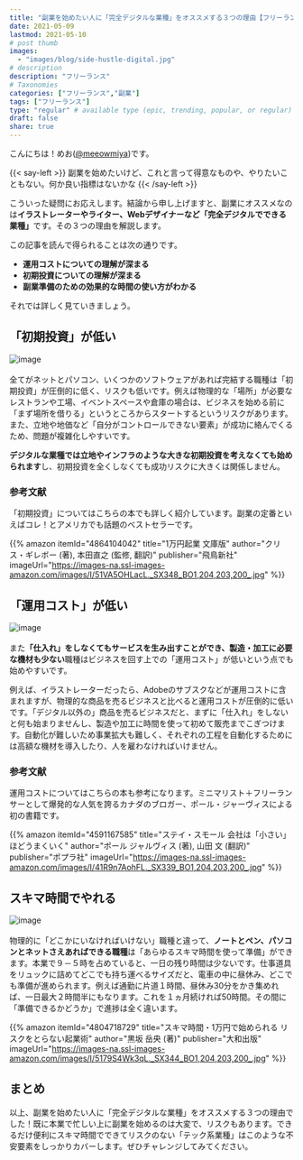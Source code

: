 ```yaml
---
title: "副業を始めたい人に「完全デジタルな業種」をオススメする３つの理由【フリーランス｜ノマド】"
date: 2021-05-09
lastmod: 2021-05-10
# post thumb
images:
  - "images/blog/side-hustle-digital.jpg"
# description
description: "フリーランス"
# Taxonomies
categories: ["フリーランス","副業"]
tags: ["フリーランス"]
type: "regular" # available type (epic, trending, popular, or regular)
draft: false
share: true
---
```


こんにちは！めお(<u><a href="https://twitter.com/meeowmiya">@meeowmiya</a></u>)です。

{{< say-left >}}
副業を始めたいけど、これと言って得意なものや、やりたいこともない。何か良い指標はないかな
{{< /say-left >}}

こういった疑問にお応えします。結論から申し上げますと、副業にオススメなのは<span class="keiko-red">**イラストレーターやライター、Webデザイナーなど「完全デジタルでできる業種」**</span>です。その３つの理由を解説します。

この記事を読んで得られることは次の通りです。
* **運用コストについての理解が深まる**
* **初期投資についての理解が深まる**
* **副業準備のための効果的な時間の使い方がわかる**


それでは詳しく見ていきましょう。



## 「初期投資」が低い
![image](../../images/undraw/undraw_design_tools.svg)<br><br>
全てがネットとパソコン、いくつかのソフトウェアがあれば完結する職種は「初期投資」が圧倒的に低く、リスクも低いです。例えば物理的な「場所」が必要なレストランや工場、イベントスペースや倉庫の場合は、ビジネスを始める前に「まず場所を借りる」というところからスタートするというリスクがあります。また、立地や地価など「自分がコントロールできない要素」が成功に絡んでくるため、問題が複雑化しやすいです。

<span class="keiko-red">**デジタルな業種では立地やインフラのような大きな初期投資を考えなくても始められます**</span>し、初期投資を全くしなくても成功リスクに大きくは関係しません。


### 参考文献
「初期投資」についてはこちらの本でも詳しく紹介しています。副業の定番といえばコレ！とアメリカでも話題のベストセラーです。

{{% amazon 
  itemId="4864104042"
  title="1万円起業 文庫版"
  author="クリス・ギレボー (著), 本田直之  (監修, 翻訳)"
  publisher="飛鳥新社"
  imageUrl="https://images-na.ssl-images-amazon.com/images/I/51VA5OHLacL._SX348_BO1,204,203,200_.jpg"
%}}


## 「運用コスト」が低い
![image](../../images/undraw/undraw_savings.svg)<br><br>
また<span class="keiko-red">**「仕入れ」をしなくてもサービスを生み出すことができ、製造・加工に必要な機材も少ない**</span>職種はビジネスを回す上での「運用コスト」が低いという点でも始めやすいです。

例えば、イラストレーターだったら、Adobeのサブスクなどが運用コストに含まれますが、物理的な商品を売るビジネスと比べると運用コストが圧倒的に低いです。「デジタル以外の」商品を売るビジネスだと、まずに「仕入れ」をしないと何も始まりませんし、製造や加工に時間を使って初めて販売までこぎつけます。自動化が難しいため事業拡大も難しく、それぞれの工程を自動化するためには高額な機材を導入したり、人を雇わなければいけません。

### 参考文献	
運用コストについてはこちらの本も参考になります。ミニマリスト＋フリーランサーとして爆発的な人気を誇るカナダのブロガー、ポール・ジャーヴィスによる初の書籍です。

{{% amazon 
  itemId="4591167585"
  title="ステイ・スモール 会社は「小さい」ほどうまくいく"
  author="ポール ジャルヴィス (著), 山田 文 (翻訳)"
  publisher="ポプラ社"
  imageUrl="https://images-na.ssl-images-amazon.com/images/I/41R9n7AohFL._SX339_BO1,204,203,200_.jpg"
%}}


## スキマ時間でやれる
![image](../../images/undraw/undraw_work_time.svg)<br><br>
物理的に「どこかにいなければいけない」職種と違って、<span class="keiko-red">**ノートとペン、パソコンとネットさえあればできる職種**</span>は「あらゆるスキマ時間を使って準備」ができます。本業で９－５時を占めていると、一日の残り時間は少ないです。仕事道具をリュックに詰めてどこでも持ち運べるサイズだと、電車の中に昼休み、どこでも準備が進められます。例えば通勤に片道１時間、昼休み30分をかき集めれば、一日最大２時間半にもなります。これを１ヵ月続ければ50時間。その間に「準備できるかどうか」で進捗は全く違います。

{{% amazon 
  itemId="4804718729"
  title="スキマ時間・1万円で始められる リスクをとらない起業術"
  author="黒坂 岳央  (著)"
  publisher="大和出版"
  imageUrl="https://images-na.ssl-images-amazon.com/images/I/5179S4Wk3qL._SX344_BO1,204,203,200_.jpg"
%}}

## まとめ
以上、副業を始めたい人に「完全デジタルな業種」をオススメする３つの理由でした！既に本業で忙しい上に副業を始めるのは大変で、リスクもあります。できるだけ便利にスキマ時間でできてリスクのない「テック系業種」はこのような不安要素をしっかりカバーします。ぜひチャレンジしてみてください。